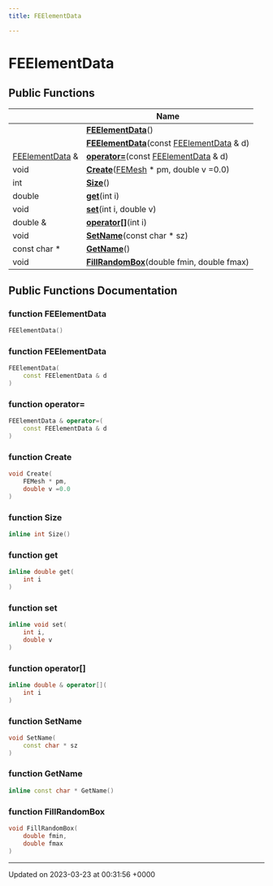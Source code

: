 ```yaml
---
title: FEElementData

---
```


# FEElementData





## Public Functions

|                | Name           |
| -------------- | -------------- |
| | **[FEElementData](../Classes/classFEElementData.md#function-feelementdata)**() |
| | **[FEElementData](../Classes/classFEElementData.md#function-feelementdata)**(const [FEElementData](../Classes/classFEElementData.md) & d) |
| [FEElementData](../Classes/classFEElementData.md) & | **[operator=](../Classes/classFEElementData.md#function-operator=)**(const [FEElementData](../Classes/classFEElementData.md) & d) |
| void | **[Create](../Classes/classFEElementData.md#function-create)**([FEMesh](../Classes/classFEMesh.md) * pm, double v =0.0) |
| int | **[Size](../Classes/classFEElementData.md#function-size)**() |
| double | **[get](../Classes/classFEElementData.md#function-get)**(int i) |
| void | **[set](../Classes/classFEElementData.md#function-set)**(int i, double v) |
| double & | **[operator[]](../Classes/classFEElementData.md#function-operator[])**(int i) |
| void | **[SetName](../Classes/classFEElementData.md#function-setname)**(const char * sz) |
| const char * | **[GetName](../Classes/classFEElementData.md#function-getname)**() |
| void | **[FillRandomBox](../Classes/classFEElementData.md#function-fillrandombox)**(double fmin, double fmax) |

## Public Functions Documentation

### function FEElementData

```cpp
FEElementData()
```


### function FEElementData

```cpp
FEElementData(
    const FEElementData & d
)
```


### function operator=

```cpp
FEElementData & operator=(
    const FEElementData & d
)
```


### function Create

```cpp
void Create(
    FEMesh * pm,
    double v =0.0
)
```


### function Size

```cpp
inline int Size()
```


### function get

```cpp
inline double get(
    int i
)
```


### function set

```cpp
inline void set(
    int i,
    double v
)
```


### function operator[]

```cpp
inline double & operator[](
    int i
)
```


### function SetName

```cpp
void SetName(
    const char * sz
)
```


### function GetName

```cpp
inline const char * GetName()
```


### function FillRandomBox

```cpp
void FillRandomBox(
    double fmin,
    double fmax
)
```


-------------------------------

Updated on 2023-03-23 at 00:31:56 +0000